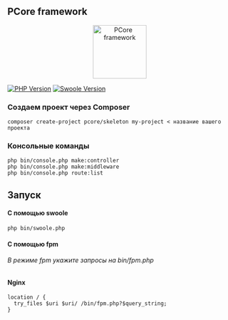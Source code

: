 ## PCore framework

<p align="center">
    <img src="https://avatars.githubusercontent.com/u/106922419?s=200&v=4" width="120" alt="PCore framework">
</p>

[![PHP Version](https://img.shields.io/badge/php-%3E=8.0-brightgreen.svg)](https://www.php.net)
[![Swoole Version](https://img.shields.io/badge/swoole-%3E=4.8.*-brightgreen.svg)](https://github.com/swoole/swoole-src)

### Создаем проект через Composer

```shell
composer create-project pcore/skeleton my-project < название вашего проекта
```

### Консольные команды

```shell
php bin/console.php make:controller
php bin/console.php make:middleware
php bin/console.php route:list 
```

## Запуск

#### С помощью swoole

```shell
php bin/swoole.php
```

#### С помощью fpm

###### В режиме fpm укажите запросы на bin/fpm.php

#### Nginx

```shell
location / {
  try_files $uri $uri/ /bin/fpm.php?$query_string;
}
```